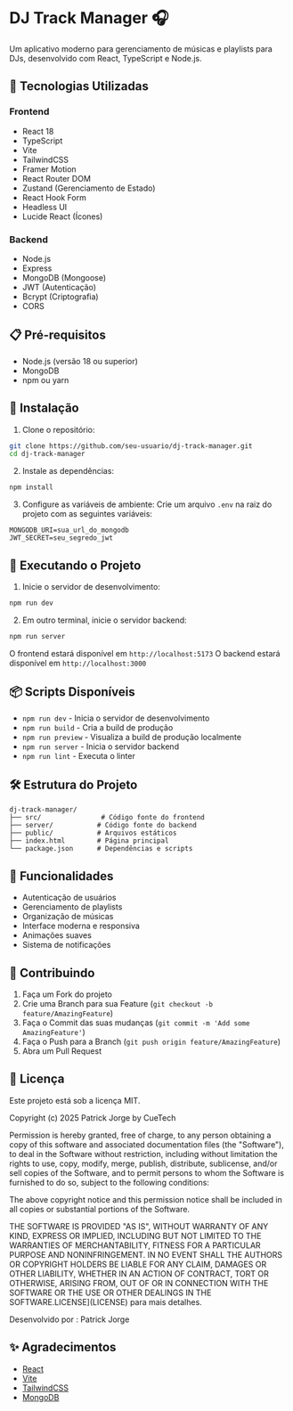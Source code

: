 # DJ Track Manager 🎧

Um aplicativo moderno para gerenciamento de músicas e playlists para DJs, desenvolvido com React, TypeScript e Node.js.

## 🚀 Tecnologias Utilizadas

### Frontend
- React 18
- TypeScript
- Vite
- TailwindCSS
- Framer Motion
- React Router DOM
- Zustand (Gerenciamento de Estado)
- React Hook Form
- Headless UI
- Lucide React (Ícones)

### Backend
- Node.js
- Express
- MongoDB (Mongoose)
- JWT (Autenticação)
- Bcrypt (Criptografia)
- CORS

## 📋 Pré-requisitos

- Node.js (versão 18 ou superior)
- MongoDB
- npm ou yarn

## 🔧 Instalação

1. Clone o repositório:
```bash
git clone https://github.com/seu-usuario/dj-track-manager.git
cd dj-track-manager
```

2. Instale as dependências:
```bash
npm install
```

3. Configure as variáveis de ambiente:
Crie um arquivo `.env` na raiz do projeto com as seguintes variáveis:
```env
MONGODB_URI=sua_url_do_mongodb
JWT_SECRET=seu_segredo_jwt
```

## 🚀 Executando o Projeto

1. Inicie o servidor de desenvolvimento:
```bash
npm run dev
```

2. Em outro terminal, inicie o servidor backend:
```bash
npm run server
```

O frontend estará disponível em `http://localhost:5173`
O backend estará disponível em `http://localhost:3000`

## 📦 Scripts Disponíveis

- `npm run dev` - Inicia o servidor de desenvolvimento
- `npm run build` - Cria a build de produção
- `npm run preview` - Visualiza a build de produção localmente
- `npm run server` - Inicia o servidor backend
- `npm run lint` - Executa o linter

## 🛠️ Estrutura do Projeto

```
dj-track-manager/
├── src/               # Código fonte do frontend
├── server/           # Código fonte do backend
├── public/           # Arquivos estáticos
├── index.html        # Página principal
└── package.json      # Dependências e scripts
```

## 🔐 Funcionalidades

- Autenticação de usuários
- Gerenciamento de playlists
- Organização de músicas
- Interface moderna e responsiva
- Animações suaves
- Sistema de notificações

## 🤝 Contribuindo

1. Faça um Fork do projeto
2. Crie uma Branch para sua Feature (`git checkout -b feature/AmazingFeature`)
3. Faça o Commit das suas mudanças (`git commit -m 'Add some AmazingFeature'`)
4. Faça o Push para a Branch (`git push origin feature/AmazingFeature`)
5. Abra um Pull Request

## 📝 Licença

Este projeto está sob a licença MIT.

Copyright (c) 2025 Patrick Jorge by CueTech

Permission is hereby granted, free of charge, to any person obtaining a copy
of this software and associated documentation files (the "Software"), to deal
in the Software without restriction, including without limitation the rights
to use, copy, modify, merge, publish, distribute, sublicense, and/or sell
copies of the Software, and to permit persons to whom the Software is
furnished to do so, subject to the following conditions:

The above copyright notice and this permission notice shall be included in all
copies or substantial portions of the Software.

THE SOFTWARE IS PROVIDED "AS IS", WITHOUT WARRANTY OF ANY KIND, EXPRESS OR
IMPLIED, INCLUDING BUT NOT LIMITED TO THE WARRANTIES OF MERCHANTABILITY,
FITNESS FOR A PARTICULAR PURPOSE AND NONINFRINGEMENT. IN NO EVENT SHALL THE
AUTHORS OR COPYRIGHT HOLDERS BE LIABLE FOR ANY CLAIM, DAMAGES OR OTHER
LIABILITY, WHETHER IN AN ACTION OF CONTRACT, TORT OR OTHERWISE, ARISING FROM,
OUT OF OR IN CONNECTION WITH THE SOFTWARE OR THE USE OR OTHER DEALINGS IN THE
SOFTWARE.LICENSE](LICENSE) para mais detalhes.

Desenvolvido por : Patrick Jorge

## ✨ Agradecimentos

- [React](https://reactjs.org/)
- [Vite](https://vitejs.dev/)
- [TailwindCSS](https://tailwindcss.com/)
- [MongoDB](https://www.mongodb.com/) 